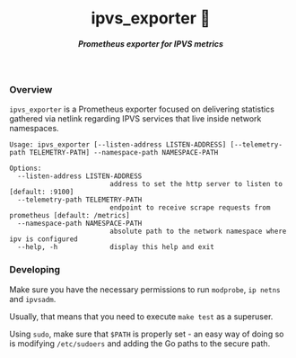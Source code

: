 <h1 align="center">ipvs_exporter 📡  </h1>

<h5 align="center">Prometheus exporter for IPVS metrics</h5>

<br/>

### Overview

`ipvs_exporter` is a Prometheus exporter focused on delivering statistics gathered via netlink regarding IPVS services that live inside network namespaces.

```
Usage: ipvs_exporter [--listen-address LISTEN-ADDRESS] [--telemetry-path TELEMETRY-PATH] --namespace-path NAMESPACE-PATH

Options:
  --listen-address LISTEN-ADDRESS
                         address to set the http server to listen to [default: :9100]
  --telemetry-path TELEMETRY-PATH
                         endpoint to receive scrape requests from prometheus [default: /metrics]
  --namespace-path NAMESPACE-PATH
                         absolute path to the network namespace where ipv is configured
  --help, -h             display this help and exit
```

### Developing

Make sure you have the necessary permissions to run `modprobe`, `ip netns` and `ipvsadm`. 

Usually, that means that you need to execute `make test` as a superuser. 

Using `sudo`, make sure that `$PATH` is properly set - an easy way of doing so is modifying `/etc/sudoers` and adding the Go paths to the secure path.

